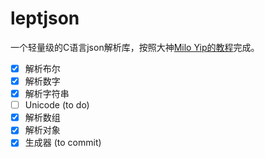 # leptjson
一个轻量级的C语言json解析库，按照大神[Milo Yip的教程](https://zhuanlan.zhihu.com/json-tutorial)完成。

- [x] 解析布尔
- [x] 解析数字
- [x] 解析字符串
- [ ] Unicode   (to do)
- [x] 解析数组
- [x] 解析对象
- [x] 生成器   (to commit)
